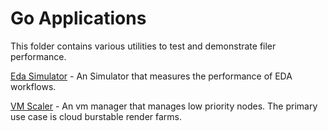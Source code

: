 # Go Applications

This folder contains various utilities to test and demonstrate filer performance.

[Eda Simulator](cmd/edasim/README.md) - An Simulator that measures the performance of EDA workflows.

[VM Scaler](cmd/vmscaler/README.md) - An vm manager that manages low priority nodes.  The primary use case is cloud burstable render farms.
